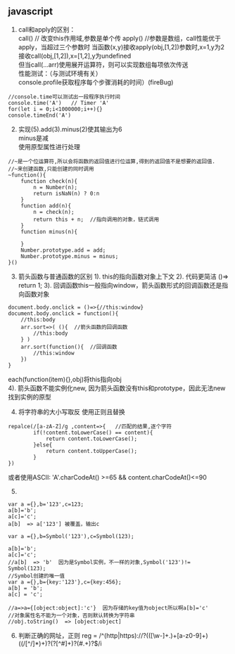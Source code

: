## javascript
1. call和apply的区别：  
call() // 改变this作用域,参数是单个传
apply()  //参数是数组，call性能优于apply，当超过三个参数时
当函数(x,y)接收apply(obj,[1,2])参数时,x=1,y为2  
接收call(obj,[1,2]),x=[1,2],y为undefined  
但当call(...arr)使用展开运算符，则可以实现数组每项依次传送  
性能测试：（与测试环境有关）  
console.profile获取程序每个步骤消耗的时间）(fireBug)
```
//console.time可以测试出一段程序执行时间
console.time('A')   // Timer 'A'
for(let i = 0;i<1000000;i++){}
console.timeEnd('A')
```

2. 实现(5).add(3).minus(2)使其输出为6  
minus是减  
使用原型属性进行处理  
```
//~是一个位运算符,所以会将函数的返回值进行位运算,得到的返回值不是想要的返回值.
//~来创建函数,只能创建的同时调用
~function(){
    function check(n){
        n = Number(n);
        return isNaN(n) ? 0:n
    }
    function add(n){
        n = check(n);
        return this + n;  //指向调用的对象，链式调用
    }
    function minus(n){

    }
    Number.prototype.add = add;
    Number.prototype.minus = minus; 
}()
```

3. 箭头函数与普通函数的区别
    1). this的指向函数对象上下文
    2). 代码更简洁 ()=> return 1;
    3). 回调函数this一般指向window，箭头函数形式的回调函数还是指向函数对象
```
document.body.onclick = ()=>{//this:window}
document.body.onclick = function(){
    //this:body
    arr.sort=>( (){  //箭头函数的回调函数
        //this:body
    } )
    arr.sort(function(){  //回调函数
        //this:window
    })
}
```
each(function(item){},obj)将this指向obj  
    4). 箭头函数不能实例化new, 因为箭头函数没有this和prototype，因此无法new找到实例的原型

4. 将字符串的大小写取反
使用正则且替换  
```
repalce(/[a-zA-Z]/g ,content=>{   //匹配的结果,逐个字符
        if(!content.toLowerCase() == content){
            return content.toLowerCase();
        }else{
            return content.toUpperCase();
        }
})
```

或者使用ASCII: 'A'.charCodeAt() >=65 && content.charCodeAt()<=90
  
5. 
```
var a ={},b='123',c=123;
a[b]='b';
a[c]='c';
a[b]  => a['123'] 被覆盖，输出c

var a ={},b=Symbol('123'),c=Symbol(123);

a[b]='b';
a[c]='c';
//a[b]  => 'b'  因为是Symbol实例，不一样的对象,Symbol('123')!= Symbol(123);
//Symbol创建的唯一值
var a ={},b={key:'123'},c={key:456};
a[b] = 'b';
a[c] = 'c';

//a=>a={[object:object]:'c'}  因为存储的key值为object所以啊a[b]='c'
//对象属性名不能为一个对象，否则默认转换为字符串
//obj.toString()  => [object:object]
```  

6. 判断正确的网址，正则
reg = /^(http|https):\/\/?(([\w-]+\.)+[a-z0-9]+)((\/[^/]*)+)?(\?[^#]+)?(#.+)?$/i

